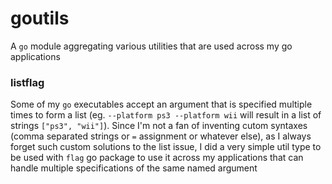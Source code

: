 # goutils

A `go` module aggregating various utilities that are used across my go applications

### listflag

Some of my `go` executables accept an argument that is specified multiple times to form a list (eg. `--platform ps3 --platform wii` will result in a list of strings `["ps3", "wii"]`). Since I'm not a fan of inventing cutom syntaxes (comma separated strings or `=` assignment or whatever else), as I always forget such custom solutions to the list issue, I did a very simple util type to be used with `flag` go package to use it across my applications that can handle multiple specifications of the same named argument
